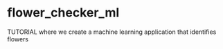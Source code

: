 # flower_checker_ml
TUTORIAL where we create a machine learning application that identifies flowers
